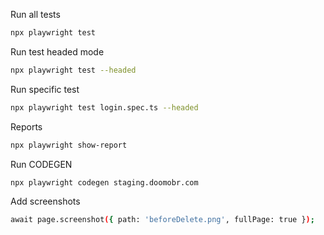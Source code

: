 Run all tests

```bash
npx playwright test
```

Run test headed mode

```bash
npx playwright test --headed
```

Run specific test

```bash
npx playwright test login.spec.ts --headed
```



Reports

```bash
npx playwright show-report
```


Run CODEGEN

```bash
npx playwright codegen staging.doomobr.com
```


Add screenshots 

```bash
await page.screenshot({ path: 'beforeDelete.png', fullPage: true });
```
